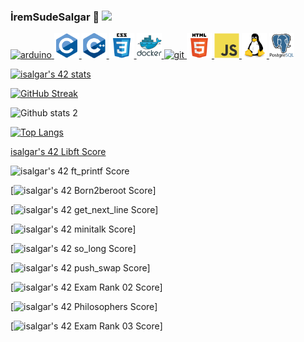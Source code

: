 ### İremSudeSalgar 👋 ![](https://komarev.com/ghpvc/?username=iremsalgar&color=green)

<p align="left"> <a href="https://www.arduino.cc/" target="_blank" rel="noreferrer"> <img src="https://cdn.worldvectorlogo.com/logos/arduino-1.svg" alt="arduino" width="40" height="40"/> </a> <a href="https://www.cprogramming.com/" target="_blank" rel="noreferrer"> <img src="https://raw.githubusercontent.com/devicons/devicon/master/icons/c/c-original.svg" alt="c" width="40" height="40"/> </a> <a href="https://www.w3schools.com/cpp/" target="_blank" rel="noreferrer"> <img src="https://raw.githubusercontent.com/devicons/devicon/master/icons/cplusplus/cplusplus-original.svg" alt="cplusplus" width="40" height="40"/> </a> <a href="https://www.w3schools.com/css/" target="_blank" rel="noreferrer"> <img src="https://raw.githubusercontent.com/devicons/devicon/master/icons/css3/css3-original-wordmark.svg" alt="css3" width="40" height="40"/> </a> <a href="https://www.docker.com/" target="_blank" rel="noreferrer"> <img src="https://raw.githubusercontent.com/devicons/devicon/master/icons/docker/docker-original-wordmark.svg" alt="docker" width="40" height="40"/> </a> <a href="https://git-scm.com/" target="_blank" rel="noreferrer"> <img src="https://www.vectorlogo.zone/logos/git-scm/git-scm-icon.svg" alt="git" width="40" height="40"/> </a> <a href="https://www.w3.org/html/" target="_blank" rel="noreferrer"> <img src="https://raw.githubusercontent.com/devicons/devicon/master/icons/html5/html5-original-wordmark.svg" alt="html5" width="40" height="40"/> </a> <a href="https://developer.mozilla.org/en-US/docs/Web/JavaScript" target="_blank" rel="noreferrer"> <img src="https://raw.githubusercontent.com/devicons/devicon/master/icons/javascript/javascript-original.svg" alt="javascript" width="40" height="40"/> </a> <a href="https://www.linux.org/" target="_blank" rel="noreferrer"> <img src="https://raw.githubusercontent.com/devicons/devicon/master/icons/linux/linux-original.svg" alt="linux" width="40" height="40"/> </a> <a href="https://www.postgresql.org" target="_blank" rel="noreferrer"> <img src="https://raw.githubusercontent.com/devicons/devicon/master/icons/postgresql/postgresql-original-wordmark.svg" alt="postgresql" width="40" height="40"/> </a> </p>

[![isalgar's 42 stats](https://badge42.vercel.app/api/v2/clc0q63z400060fidqtb7rlqe/stats?cursusId=21&coalitionId=227)](https://github.com/JaeSeoKim/badge42)

[![GitHub Streak](https://streak-stats.demolab.com?user=iremsalgar&theme=highcontrast)](https://git.io/streak-stats)

![Github stats 2](https://github-readme-stats.vercel.app/api?username=iremsalgar&show_icons=true&theme=highcontrast)

[![Top Langs](https://github-readme-stats.vercel.app/api/top-langs/?username=iremsalgar&langs_count=8&show_icons=true&theme=highcontrast)](https://github.com/anuraghazra/github-readme-stats)


[isalgar's 42 Libft Score](https://badge42.vercel.app/api/v2/clc0q63z400060fidqtb7rlqe/project/2449958)

![isalgar's 42 ft_printf Score](https://badge42.vercel.app/api/v2/clc0q63z400060fidqtb7rlqe/project/2503727)

[![isalgar's 42 Born2beroot Score](https://badge42.vercel.app/api/v2/clc0q63z400060fidqtb7rlqe/project/2557757)]

[![isalgar's 42 get_next_line Score](https://badge42.vercel.app/api/v2/clc0q63z400060fidqtb7rlqe/project/2513891)]

[![isalgar's 42 minitalk Score](https://badge42.vercel.app/api/v2/clc0q63z400060fidqtb7rlqe/project/2612545)]

[![isalgar's 42 so_long Score](https://badge42.vercel.app/api/v2/clc0q63z400060fidqtb7rlqe/project/2631057)]

[![isalgar's 42 push_swap Score](https://badge42.vercel.app/api/v2/clc0q63z400060fidqtb7rlqe/project/2642320)]

[![isalgar's 42 Exam Rank 02 Score](https://badge42.vercel.app/api/v2/clc0q63z400060fidqtb7rlqe/project/2647970)]

[![isalgar's 42 Philosophers Score](https://badge42.vercel.app/api/v2/clc0q63z400060fidqtb7rlqe/project/2922304)]

[![isalgar's 42 Exam Rank 03 Score](https://badge42.vercel.app/api/v2/clc0q63z400060fidqtb7rlqe/project/2933315)]
